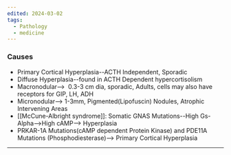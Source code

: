 ```yaml
---
edited: 2024-03-02
tags:
  - Pathology
  - medicine
---
```

### Causes
- Primary Cortical Hyperplasia--ACTH Independent, Sporadic
- Diffuse Hyperplasia--found in ACTH Dependent hypercortisolism 
- Macronodular-->  0.3-3 cm dia, sporadic, Adults, cells may also have receptors for GIP, LH, ADH
- Micronodular--> 1-3mm, Pigmented(Lipofuscin) Nodules, Atrophic Intervening Areas
- [[McCune-Albright syndrome]]: Somatic GNAS Mutations--High Gs-Alpha-->High cAMP--> Hyperplasia
- PRKAR-1A Mutations(cAMP dependent Protein Kinase) and PDE11A Mutations (Phosphodiesterase)--> Primary Cortical Hyperplasia

---
